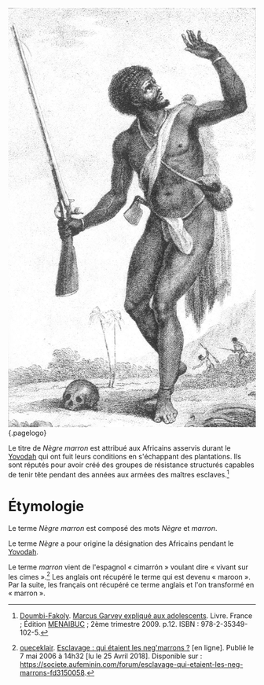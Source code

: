<!-- TITLE: Nègre Marron -->
<!-- SUBTITLE: Présentation du Nègre Marron -->

![Cimarron](/uploads/personnalite/cimarron.jpg "Représentation d'un nègre marron."){.pagelogo}

Le titre de *Nègre marron* est attribué aux Africains asservis durant le [Yovodah](/terminologie/fon/yovodah) qui ont fuit leurs conditions en s'échappant des plantations. Ils sont réputés pour avoir créé des groupes de résistance structurés capables de tenir tête pendant des années aux armées des maîtres esclaves.[^1]

# Étymologie
Le terme *Nègre marron* est composé des mots *Nègre* et *marron*.

Le terme *Nègre* a pour origine la désignation des Africains pendant le [Yovodah](/terminologie/fon/yovodah).

Le terme *marron* vient de l'espagnol « cimarrón » voulant dire « vivant sur les cimes ».[^2] Les anglais ont récupéré le terme qui est devenu « maroon ». Par la suite, les français ont récupéré ce terme anglais et l'on transformé en « marron ».


[^1]: [Doumbi-Fakoly](/personnalite/homme/guerrier/afrique/nord-ouest/empire/mali/fakoli-manden). [Marcus Garvey expliqué aux adolescents](/ouvrage/documentaire/marcus-garvey-explique-aux-adolescents). Livre. France ; Édition [MENAIBUC](/organisme/editeur/menaibuc) ; 2ème trimestre 2009. p.12. ISBN : 978-2-35349-102-5.
[^2]: [oueceklair](https://www.aufeminin.com/mon-espace/oueceklair). [Esclavage : qui étaient les neg'marrons ?](https://societe.aufeminin.com/forum/esclavage-qui-etaient-les-neg-marrons-fd3150058) [en ligne]. Publié le 7 mai 2006 à 14h32 [lu le 25 Avril 2018]. Disponible sur : https://societe.aufeminin.com/forum/esclavage-qui-etaient-les-neg-marrons-fd3150058.